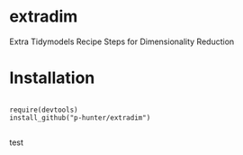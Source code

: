 # extradim
Extra Tidymodels Recipe Steps for Dimensionality Reduction


# Installation

```{r}

require(devtools)
install_github("p-hunter/extradim")


```

test
